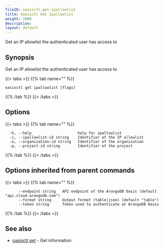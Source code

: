 ```yaml
---
fileID: oasisctl-get-ipallowlist
title: Oasisctl Get Ipallowlist
weight: 2800
description: 
layout: default
---
```

Get an IP allowlist the authenticated user has access to

## Synopsis

Get an IP allowlist the authenticated user has access to

{{< tabs >}}
{{% tab name="" %}}
```
oasisctl get ipallowlist [flags]
```
{{% /tab %}}
{{< /tabs >}}

## Options

{{< tabs >}}
{{% tab name="" %}}
```
  -h, --help                     help for ipallowlist
  -i, --ipallowlist-id string    Identifier of the IP allowlist
  -o, --organization-id string   Identifier of the organization
  -p, --project-id string        Identifier of the project
```
{{% /tab %}}
{{< /tabs >}}

## Options inherited from parent commands

{{< tabs >}}
{{% tab name="" %}}
```
      --endpoint string   API endpoint of the ArangoDB Oasis (default "api.cloud.arangodb.com")
      --format string     Output format (table|json) (default "table")
      --token string      Token used to authenticate at ArangoDB Oasis
```
{{% /tab %}}
{{< /tabs >}}

## See also

* [oasisctl get]()	 - Get information

